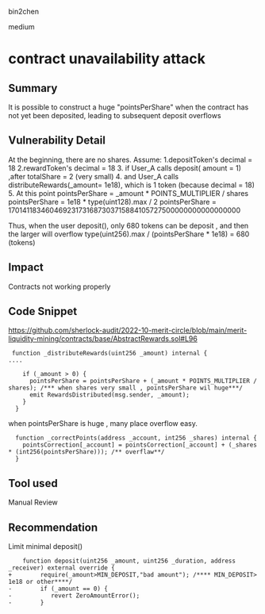 bin2chen

medium

# contract unavailability attack

## Summary
It is possible to construct a huge "pointsPerShare" when the contract has not yet been deposited, leading to subsequent deposit overflows

## Vulnerability Detail

At the beginning, there are no shares.
Assume:
1.depositToken's decimal = 18
2.rewardToken's decimal = 18
3. if User_A calls deposit( amount = 1) ,after totalShare = 2 (very small)
4. and User_A calls distributeRewards(_amount= 1e18), which is 1 token (because decimal = 18)
5. At this point
pointsPerShare = _amount * POINTS_MULTIPLIER / shares
pointsPerShare = 1e18 * type(uint128).max / 2
pointsPerShare = 170141183460469231731687303715884105727500000000000000000

Thus, when the user deposit(), only 680 tokens can be deposit , and then the larger will overflow
type(uint256).max / (pointsPerShare * 1e18) = 680 (tokens)

## Impact
Contracts not working properly

## Code Snippet
https://github.com/sherlock-audit/2022-10-merit-circle/blob/main/merit-liquidity-mining/contracts/base/AbstractRewards.sol#L96

```solidity
 function _distributeRewards(uint256 _amount) internal {
....

    if (_amount > 0) {
      pointsPerShare = pointsPerShare + (_amount * POINTS_MULTIPLIER / shares); /*** when shares very small , pointsPerShare wil huge***/
      emit RewardsDistributed(msg.sender, _amount);
    }
  }
```
when  pointsPerShare is huge , many place overflow easy.
```solidity
  function _correctPoints(address _account, int256 _shares) internal {
    pointsCorrection[_account] = pointsCorrection[_account] + (_shares * (int256(pointsPerShare))); /** overflaw**/
  }
```

## Tool used

Manual Review

## Recommendation
Limit minimal deposit()
```solidity
    function deposit(uint256 _amount, uint256 _duration, address _receiver) external override {
+        require(_amount>MIN_DEPOSIT,"bad amount"); /**** MIN_DEPOSIT> 1e18 or other****/ 
-        if (_amount == 0) {
-           revert ZeroAmountError();    
-        }


```
